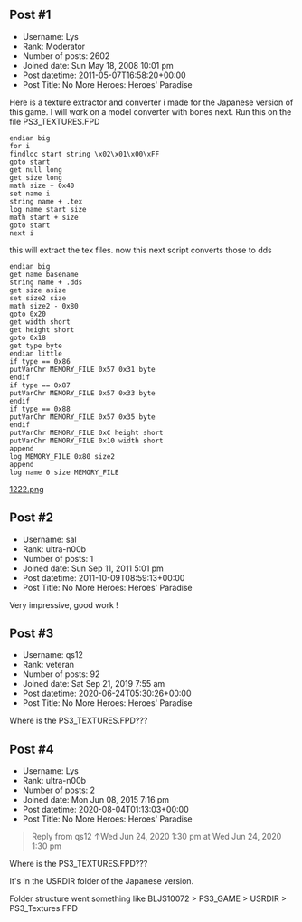 ## Post #1
- Username: Lys
- Rank: Moderator
- Number of posts: 2602
- Joined date: Sun May 18, 2008 10:01 pm
- Post datetime: 2011-05-07T16:58:20+00:00
- Post Title: No More Heroes: Heroes' Paradise

Here is a texture extractor and converter i made for the Japanese version of this game.
I will work on a model converter with bones next.
Run this on the file PS3_TEXTURES.FPD

```
endian big
for i
findloc start string \x02\x01\x00\xFF
goto start
get null long
get size long
math size + 0x40
set name i
string name + .tex
log name start size
math start + size
goto start
next i

```


this will extract the tex files.
now this next script converts those to dds

```
endian big
get name basename
string name + .dds
get size asize
set size2 size
math size2 - 0x80
goto 0x20
get width short
get height short
goto 0x18
get type byte
endian little
if type == 0x86
putVarChr MEMORY_FILE 0x57 0x31 byte
endif
if type == 0x87
putVarChr MEMORY_FILE 0x57 0x33 byte
endif
if type == 0x88
putVarChr MEMORY_FILE 0x57 0x35 byte
endif
putVarChr MEMORY_FILE 0xC height short
putVarChr MEMORY_FILE 0x10 width short
append
log MEMORY_FILE 0x80 size2
append
log name 0 size MEMORY_FILE

```


[1222.png](https://xentaxbackup.github.io/file/4213_1222.png)
## Post #2
- Username: sal
- Rank: ultra-n00b
- Number of posts: 1
- Joined date: Sun Sep 11, 2011 5:01 pm
- Post datetime: 2011-10-09T08:59:13+00:00
- Post Title: No More Heroes: Heroes' Paradise

Very impressive, good work !
## Post #3
- Username: qs12
- Rank: veteran
- Number of posts: 92
- Joined date: Sat Sep 21, 2019 7:55 am
- Post datetime: 2020-06-24T05:30:26+00:00
- Post Title: No More Heroes: Heroes' Paradise

Where is the PS3_TEXTURES.FPD???
## Post #4
- Username: Lys
- Rank: ultra-n00b
- Number of posts: 2
- Joined date: Mon Jun 08, 2015 7:16 pm
- Post datetime: 2020-08-04T01:13:03+00:00
- Post Title: No More Heroes: Heroes' Paradise

> Reply from qs12 ↑Wed Jun 24, 2020 1:30 pm at Wed Jun 24, 2020 1:30 pm
>
> 
Where is the PS3_TEXTURES.FPD???

It's in the USRDIR folder of the Japanese version.

Folder structure went something like BLJS10072 > PS3_GAME > USRDIR > PS3_Textures.FPD
